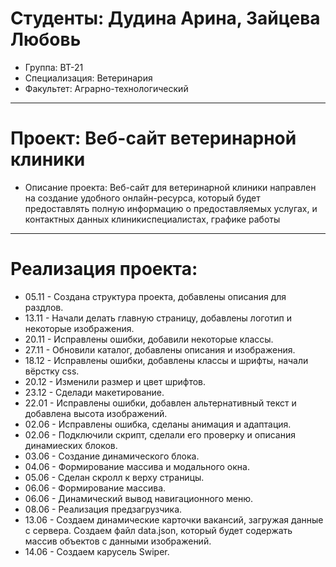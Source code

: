 # Студенты: Дудина Арина, Зайцева Любовь
- Группа: ВТ-21
- Специализация: Ветеринария
- Факультет: Аграрно-технологический
---
# Проект: Веб-сайт ветеринарной клиники
- Описание проекта: Веб-сайт для ветеринарной клиники направлен на создание удобного онлайн-ресурса, который будет предоставлять полную информацию о предоставляемых услугах,  и контактных данных клиникиспециалистах, графике работы
---
# Реализация проекта:
- 05.11 - Создана структура проекта, добавлены описания для раздлов.
- 13.11 - Начали делать главную страницу, добавлены логотип и некоторые изображения.
- 20.11 - Исправлены ошибки, добавили некоторые классы.
- 27.11 - Обновили каталог, добавлены описания и изображения.
- 18.12 - Исправлены ошибки, добавлены классы и шрифты, начали вёрстку css.
- 20.12 - Изменили размер и цвет шрифтов.
- 23.12 - Сделади макетирование.
- 22.01 - Иcправлены ошибки, добавлен альтернативный текст и добавлена высота изображений.
- 02.06 - Исправлены ошибка, сделаны анимация и адаптация.
- 02.06 - Подключили скрипт, сделали его проверку и описания динамиеских блоков.
- 03.06 - Создание динамического блока.
- 04.06 - Формирование массива и модального окна.
- 05.06 - Сделан скролл к верху страницы.
- 06.06 - Формирование массива.
- 06.06 - Динамический вывод навигационного меню.
- 08.06 - Реализация предзагрузчика.
- 13.06 - Создаем динамические карточки вакансий, загружая данные с сервера. Создаем файл data.json, который будет содержать массив объектов с данными изображений. 
- 14.06 - Создаем карусель Swiper.